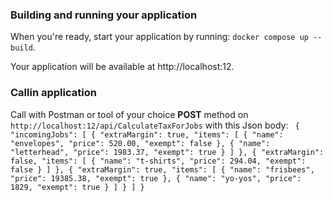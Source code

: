 ### Building and running your application

When you're ready, start your application by running:
`docker compose up --build`.

Your application will be available at http://localhost:12.

### Callin application

Call with Postman or tool of your choice **POST** method on `http://localhost:12/api/CalculateTaxForJobs`
with this Json body:
`
{
"incomingJobs": [
{
"extraMargin": true,
"items": [
{
"name": "envelopes",
"price": 520.00,
"exempt": false
},
{
"name": "letterhead",
"price": 1983.37,
"exempt": true
}
]
},
{
"extraMargin": false,
"items": [
{
"name": "t-shirts",
"price": 294.04,
"exempt": false
}
]
},
{
"extraMargin": true,
"items": [
{
"name": "frisbees",
"price": 19385.38,
"exempt": true
},
{
"name": "yo-yos",
"price": 1829,
"exempt": true
}
]
}
]
}`
